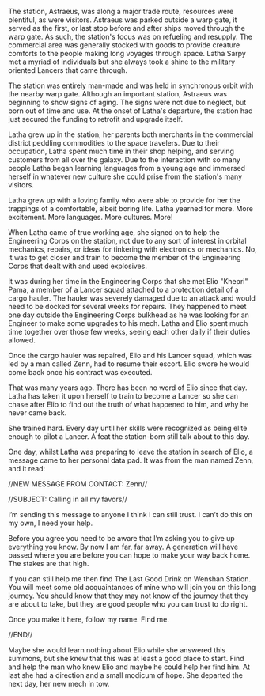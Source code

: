 The station, Astraeus, was along a major trade route, resources were plentiful, as were visitors. Astraeus was parked outside a warp gate, it served as the first, or last stop before and after ships moved through the warp gate. As such, the station's focus was on refueling and resupply. The commercial area was generally stocked with goods to provide creature comforts to the people making long voyages through space. Latha Sarpy met a myriad of individuals but she always took a shine to the military oriented Lancers that came through.

The station was entirely man-made and was held in synchronous orbit with the nearby warp gate. Although an important station, Astraeus was beginning to show signs of aging. The signs were not due to neglect, but born out of time and use. At the onset of Latha's departure, the station had just secured the funding to retrofit and upgrade itself.

Latha grew up in the station, her parents both merchants in the commercial district peddling commodities to the space travelers. Due to their occupation, Latha spent much time in their shop helping, and serving customers from all over the galaxy. Due to the interaction with so many people Latha began learning languages from a young age and immersed herself in whatever new culture she could prise from the station's many visitors.

Latha grew up with a loving family who were able to provide for her the trappings of a comfortable, albeit boring life. Latha yearned for more. More excitement. More languages. More cultures. More!

When Latha came of true working age, she signed on to help the Engineering Corps on the station, not due to any sort of interest in orbital mechanics, repairs, or ideas for tinkering with electronics or mechanics. No, it was to get closer and train to become the member of the Engineering Corps that dealt with and used explosives.

It was during her time in the Engineering Corps that she met Elio "Khepri" Pama, a member of a Lancer squad attached to a protection detail of a cargo hauler. The hauler was severely damaged due to an attack and would need to be docked for several weeks for repairs. They happened to meet one day outside the Engineering Corps bulkhead as he was looking for an Engineer to make some upgrades to his mech. Latha and Elio spent much time together over those few weeks, seeing each other daily if their duties allowed.

Once the cargo hauler was repaired, Elio and his Lancer squad, which was led by a man called Zenn, had to resume their escort. Elio swore he would come back once his contract was executed.

That was many years ago. There has been no word of Elio since that day. Latha has taken it upon herself to train to become a Lancer so she can chase after Elio to find out the truth of what happened to him, and why he never came back.

She trained hard. Every day until her skills were recognized as being elite enough to pilot a Lancer. A feat the station-born still talk about to this day.

One day, whilst Latha was preparing to leave the station in search of Elio, a message came to her personal data pad. It was from the man named Zenn, and it read:

//NEW MESSAGE FROM CONTACT: Zenn//

//SUBJECT: Calling in all my favors//

I’m sending this message to anyone I think I can still trust.  I can’t do this on my own, I need your help.

Before you agree you need to be aware that I’m asking you to give up everything you know. By now I am far, far away. A generation will have passed where you are before you can hope to make your way back home.  The stakes are that high.

If you can still help me then find The Last Good Drink on Wenshan Station.  You will meet some old acquaintances of mine who will join you on this long journey.  You should know that they may not know of the journey that they are about to take, but they are good people who you can trust to do right.

Once you make it here, follow my name.  Find me.

//END//

Maybe she would learn nothing about Elio while she answered this summons, but she knew that this was at least a good place to start. Find and help the man who knew Elio and maybe he could help her find him. At last she had a direction and a small modicum of hope. She departed the next day, her new mech in tow.
